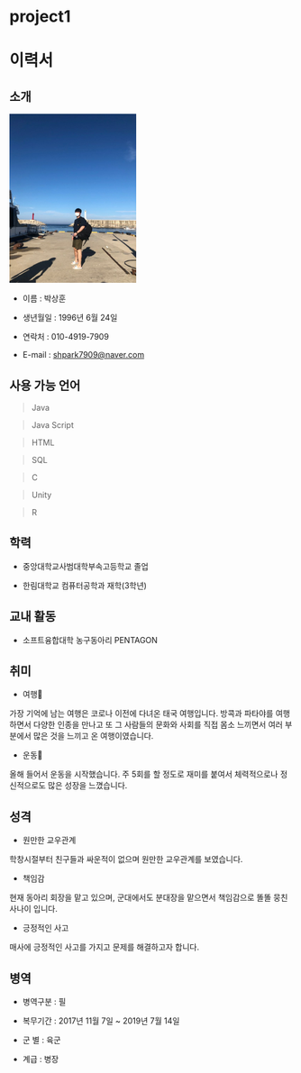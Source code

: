 # project1
# 이력서

## 소개

<img src = "img1.jpg" weight = 400 height = 300> <br>

- 이름 : 박상훈

- 생년월일 : 1996년 6월 24일

- 연락처 : 010-4919-7909

- E-mail : shpark7909@naver.com

## 사용 가능 언어
> Java

> Java Script

> HTML

> SQL

> C

> Unity

> R

## 학력

- 중앙대학교사범대학부속고등학교 졸업

- 한림대학교 컴퓨터공학과 재학(3학년)

## 교내 활동

- 소프트융합대학 농구동아리 PENTAGON

## 취미

- 여행👜

가장 기억에 남는 여행은 코로나 이전에 다녀온 태국 여행입니다. 방콕과 파타야를 여행하면서 다양한 인종을 만나고 또 그 사람들의 문화와 사회를 직접 몸소 느끼면서 여러 부분에서 많은 것을 느끼고 온 여행이였습니다.

- 운동💪

올해 들어서 운동을 시작했습니다. 주 5회를 할 정도로 재미를 붙여서 체력적으로나 정신적으로도 많은 성장을 느꼈습니다.

## 성격

- 원만한 교우관계

학창시절부터 친구들과 싸운적이 없으며 원만한 교우관계를 보였습니다.

- 책임감

현재 동아리 회장을 맡고 있으며, 군대에서도 분대장을 맡으면서 책임감으로 똘똘 뭉친 사나이 입니다.

- 긍정적인 사고

매사에 긍정적인 사고를 가지고 문제를 해결하고자 합니다.


## 병역

- 병역구분 : 필

- 복무기간 : 2017년 11월 7일 ~ 2019년 7월 14일

- 군 별 : 육군

- 계급 : 병장
